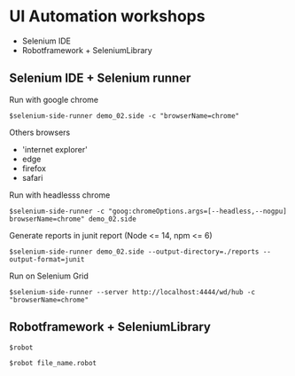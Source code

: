 # UI Automation workshops
* Selenium IDE
* Robotframework + SeleniumLibrary

## Selenium IDE + Selenium runner

Run with google chrome
```
$selenium-side-runner demo_02.side -c "browserName=chrome"
```

Others browsers
* 'internet explorer'
* edge
* firefox
* safari

Run with headlesss chrome
```
$selenium-side-runner -c "goog:chromeOptions.args=[--headless,--nogpu] browserName=chrome" demo_02.side
```

Generate reports in junit report (Node <= 14, npm <= 6)
```
$selenium-side-runner demo_02.side --output-directory=./reports --output-format=junit
```

Run on Selenium Grid
```
$selenium-side-runner --server http://localhost:4444/wd/hub -c "browserName=chrome"
```

## Robotframework + SeleniumLibrary
```
$robot

$robot file_name.robot
```
